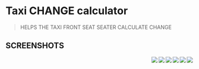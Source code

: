# Taxi CHANGE calculator


> HELPS THE TAXI FRONT SEAT SEATER CALCULATE CHANGE


## SCREENSHOTS
<img src="1.jpg" align="right" />
<img src="2.jpg" align="right" />
<img src="3.jpg" align="right" />
<img src="4.jpg" align="right" />
<img src="5.jpg" align="right" />
<img src="6.jpg" align="right" />
